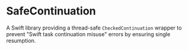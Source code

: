 # SafeContinuation
A Swift library providing a thread-safe `CheckedContinuation` wrapper to prevent "Swift task continuation misuse" errors by ensuring single resumption.

